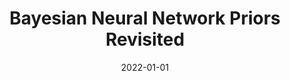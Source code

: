 ---
title: "Bayesian Neural Network Priors Revisited"
collection: publications
category: publications
permalink: /publication/2022-01-01-bnn-priors
excerpt: 'This paper reexamines and analyzes priors for Bayesian neural networks.'
date: 2022-01-01
venue: 'ICLR'
paperurl: 'http://academicpages.github.io/files/bnn_priors_2022.pdf'
citation: 'Fortuin V, Garriga-Alonso A, Wenzel F, Rätsch G, Turner R, van der Wilk M, Aitchison L. (2022). &quot;Bayesian Neural Network Priors Revisited.&quot; <i>ICLR</i>.'
--- 